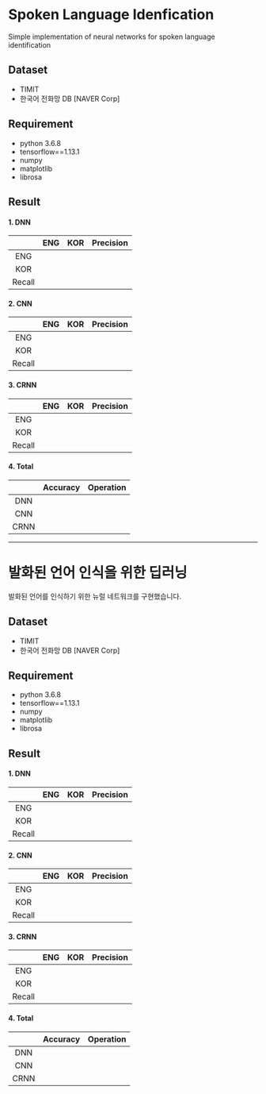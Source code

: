 # Spoken Language Idenfication

Simple implementation of neural networks for spoken language identification

## Dataset
* TIMIT
* 한국어 전화망 DB [NAVER Corp]

## Requirement

* python 3.6.8
* tensorflow==1.13.1
* numpy
* matplotlib
* librosa

## Result
#### 1. DNN
|   |ENG|KOR|Precision|
|:---:|:---:|:---:|:---:|
|ENG|   |   |   |
|KOR|   |   |   |
|Recall|    |   |   |

#### 2. CNN
|   |ENG|KOR|Precision|
|:---:|:---:|:---:|:---:|
|ENG|   |   |   |
|KOR|   |   |   |
|Recall|    |   |   |

#### 3. CRNN
|   |ENG|KOR|Precision|
|:---:|:---:|:---:|:---:|
|ENG|   |   |   |
|KOR|   |   |   |
|Recall|    |   |   |

#### 4. Total
|   |Accuracy|Operation|
|:---:|:---:|:---:|
|DNN|   |   |
|CNN|   |   |
|CRNN|    |   |

 ---
 
# 발화된 언어 인식을 위한 딥러닝

발화된 언어를 인식하기 위한 뉴럴 네트워크를 구현했습니다.

## Dataset
* TIMIT
* 한국어 전화망 DB [NAVER Corp]

## Requirement

* python 3.6.8
* tensorflow==1.13.1
* numpy
* matplotlib
* librosa

## Result
#### 1. DNN
|   |ENG|KOR|Precision|
|:---:|:---:|:---:|:---:|
|ENG|   |   |   |
|KOR|   |   |   |
|Recall|    |   |   |

#### 2. CNN
|   |ENG|KOR|Precision|
|:---:|:---:|:---:|:---:|
|ENG|   |   |   |
|KOR|   |   |   |
|Recall|    |   |   |

#### 3. CRNN
|   |ENG|KOR|Precision|
|:---:|:---:|:---:|:---:|
|ENG|   |   |   |
|KOR|   |   |   |
|Recall|    |   |   |

#### 4. Total
|   |Accuracy|Operation|
|:---:|:---:|:---:|
|DNN|   |   |
|CNN|   |   |
|CRNN|    |   |